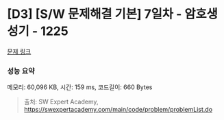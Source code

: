 # [D3] [S/W 문제해결 기본] 7일차 - 암호생성기 - 1225 

[문제 링크](https://swexpertacademy.com/main/code/problem/problemDetail.do?contestProbId=AV14uWl6AF0CFAYD) 

### 성능 요약

메모리: 60,096 KB, 시간: 159 ms, 코드길이: 660 Bytes



> 출처: SW Expert Academy, https://swexpertacademy.com/main/code/problem/problemList.do
